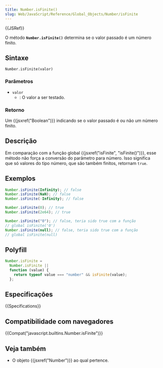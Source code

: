 ```yaml
---
title: Number.isFinite()
slug: Web/JavaScript/Reference/Global_Objects/Number/isFinite
---
```


{{JSRef}}

O método **`Number.isFinite()`** determina se o valor passado é um número finito.

## Sintaxe

```
Number.isFinite(valor)
```

### Parâmetros

- `valor`
  - : O valor a ser testado.

### Retorno

Um {{jsxref("Boolean")}} indicando se o valor passado é ou não um número finito.

## Descrição

Em comparação com a função global {{jsxref("isFinite", "isFinite()")}}, esse método não força a conversão do parâmetro para número. Isso significa que só valores do tipo número, que são também finitos, retornam `true`.

## Exemplos

```js
Number.isFinite(Infinity); // false
Number.isFinite(NaN); // false
Number.isFinite(-Infinity); // false

Number.isFinite(0); // true
Number.isFinite(2e64); // true

Number.isFinite("0"); // false, teria sido true com a função
// global isFinite('0')
Number.isFinite(null); // false, teria sido true com a função
// global isFinite(null)
```

## Polyfill

```js
Number.isFinite =
  Number.isFinite ||
  function (value) {
    return typeof value === "number" && isFinite(value);
  };
```

## Especificações

{{Specifications}}

## Compatibilidade com navegadores

{{Compat("javascript.builtins.Number.isFinite")}}

## Veja também

- O objeto {{jsxref("Number")}} ao qual pertence.
